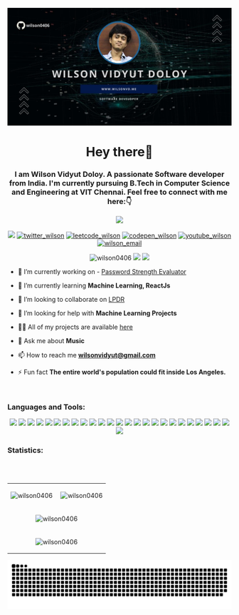 [![Wilson Vidyut Doloy](https://raw.githubusercontent.com/Wilson0406/Wilson0406/main/Wilson%20Vidyut%20Doloy.jpg)](https://wilsonvd.me/)
<!-- [![Wilson Vidyut Doloy](https://raw.githubusercontent.com/Wilson0406/Wilson0406/main/snake.svg)](https://wilsonvd.me/) -->



<h1 align="center">Hey there👋</h1>
<h3 align="center">I am Wilson Vidyut Doloy. A passionate Software developer from India. I'm currently pursuing B.Tech in Computer Science and Engineering at VIT Chennai. Feel free to connect with me here:👇</h3>

<p align="center">
  <a href="https://github.com/DenverCoder1/readme-typing-svg"><img src="https://readme-typing-svg.herokuapp.com/?lines=Web%20developer;Web%20designer;Always%20learning%20new%20things&font=Fira%20Code&center=true&width=440&height=45&color=f75c7e&vCenter=true&size=22"></a>
</p>

<!--<h3 align="left">Connect with me:</h3>-->
 <div align="center">
<!-- <a href = "https://www.instagram.com/wilson_vidyut_/"><img src="https://img.shields.io/badge/-wilson_vidyut_-purple?style=flat-square&logo=instagram&logoColor=white"></a> -->

<a href = "https://www.linkedin.com/in/wilson-vd/"><img src="https://img.shields.io/badge/-wilsonvd-blue?style=flat-square&logo=Linkedin&logoColor=white"></a>
<a href="https://twitter.com/WDoloy" target="blank"><img align="" src="https://img.shields.io/badge/-WDoloy-1DA1F2?style=flat-square&logo=twitter&logoColor=white" alt="twitter_wilson" /></a>
<a href="https://leetcode.com/wilsonvidyut/" target="blank"><img align="" src="https://img.shields.io/badge/dynamic/json?style=flat-square&labelColor=black&color=%23ffa116&label=Solved&query=solvedOverTotal&url=https%3A%2F%2Fleetcode-badge.vercel.app%2Fapi%2Fusers%2Fwilsonvidyut&logo=leetcode&logoColor=yellow" alt="leetcode_wilson" /></a>
<a href="https://codepen.io/wilson0406" target="blank"><img align="" src="https://img.shields.io/badge/-wilsonvidyut-white?style=flat-square&logo=Codepen&logoColor=black" alt="codepen_wilson" /></a>
<a href="https://www.youtube.com/channel/UC2bd5dreERFO2VFbX0hrn4Q" target="blank"><img align="" src="https://img.shields.io/badge/-wilsonvidyutdoloy-darkred?style=flat-square&logo=youtube&logoColor=white" alt="youtube_wilson" /></a>
<a href="mailto:wilsonvidyut@gmail.com"><img align="" src="https://img.shields.io/badge/-wilsonvidyut@gmail.com-c14438?style=flat-square&logo=Gmail&logoColor=white" alt="wilson_email"/></a>
</div> 

<!--
<p align="center">
<a href="https://codepen.io/wilson0406" target="_blank"><img align="center" src="https://raw.githubusercontent.com/rahuldkjain/github-profile-readme-generator/master/src/images/icons/Social/codepen.svg" alt="wilson0406" height="30" width="40" /></a>
<a href="https://twitter.com/wdoloy" target="_blank"><img align="center" src="https://raw.githubusercontent.com/rahuldkjain/github-profile-readme-generator/master/src/images/icons/Social/twitter.svg" alt="wdoloy" height="30" width="40" /></a>
<a href="https://linkedin.com/in/wilson-vd" target="_blank"><img align="center" src="https://raw.githubusercontent.com/rahuldkjain/github-profile-readme-generator/master/src/images/icons/Social/linked-in-alt.svg" alt="wilson-vd" height="30" width="40" /></a>
<a href="https://stackoverflow.com/users/18093510" target="_blank"><img align="center" src="https://raw.githubusercontent.com/rahuldkjain/github-profile-readme-generator/master/src/images/icons/Social/stack-overflow.svg" alt="18093510" height="30" width="40" /></a>
<a href="https://fb.com/wilsonvidyut.doloy.9" target="_blank"><img align="center" src="https://raw.githubusercontent.com/rahuldkjain/github-profile-readme-generator/master/src/images/icons/Social/facebook.svg" alt="wilsonvidyut.doloy.9" height="30" width="40" /></a>
<a href="https://instagram.com/wilson_vidyut_" target="_blank"><img align="center" src="https://raw.githubusercontent.com/rahuldkjain/github-profile-readme-generator/master/src/images/icons/Social/instagram.svg" alt="wilson_vidyut_" height="30" width="40" /></a>
<a href="https://hashnode.com/@wilsonvd" target="_blank"><img align="center" src="https://raw.githubusercontent.com/rahuldkjain/github-profile-readme-generator/master/src/images/icons/Social/hashnode.svg" alt="@wilsonvd" height="30" width="40" /></a>
<a href="https://www.youtube.com/channel/UC2bd5dreERFO2VFbX0hrn4Q" target="_blank"><img align="center" src="https://raw.githubusercontent.com/rahuldkjain/github-profile-readme-generator/master/src/images/icons/Social/youtube.svg" alt="wilson vidyut doloy" height="30" width="40" /></a>
<a href="https://www.hackerrank.com/wilsonvidyut" target="_blank"><img align="center" src="https://raw.githubusercontent.com/rahuldkjain/github-profile-readme-generator/master/src/images/icons/Social/hackerrank.svg" alt="wilsonvidyut" height="30" width="40" /></a>
<a href="https://www.leetcode.com/wilsonvidyut" target="_blank"><img align="center" src="https://raw.githubusercontent.com/rahuldkjain/github-profile-readme-generator/master/src/images/icons/Social/leet-code.svg" alt="wilsonvidyut" height="30" width="40" /></a>
<a href="https://www.hackerearth.com/@wilsonvd" target="_blank"><img align="center" src="https://raw.githubusercontent.com/rahuldkjain/github-profile-readme-generator/master/src/images/icons/Social/hackerearth.svg" alt="@wilsonvd" height="30" width="40" /></a>
<a href="https://auth.geeksforgeeks.org/user/wilsonvidyut/profile" target="_blank"><img align="center" src="https://raw.githubusercontent.com/rahuldkjain/github-profile-readme-generator/master/src/images/icons/Social/geeks-for-geeks.svg" alt="wilsonvidyut/profile" height="30" width="40" /></a>
<a href="https://discord.gg/GfPjR6GA" target="_blank"><img align="center" src="https://raw.githubusercontent.com/rahuldkjain/github-profile-readme-generator/master/src/images/icons/Social/discord.svg" alt="GfPjR6GA" height="30" width="40" /></a>
<a href="/https://wilsonvd.hashnode.dev/rss.xml." target="_blank"><img align="center" src="https://raw.githubusercontent.com/rahuldkjain/github-profile-readme-generator/master/src/images/icons/Social/rss.svg" alt="https://wilsonvd.hashnode.dev/rss.xml." height="30" width="40" /></a>
</p> -->

<p align="center">
  <img src="https://komarev.com/ghpvc/?username=wilson0406&label=Profile%20views&color=0e75b6&style=flat" alt="wilson0406" />
  <img src="https://wakatime.com/badge/user/6d5972f7-e9a4-43ae-9193-142206ed0846.svg" />
  <img src="https://img.shields.io/badge/dynamic/json?label=Gitwar%20Profile%20Score&style=flat-square&color=0088cc&logo=github&logoColor=white&query=score&url=http%3A%2F%2Fgitwar.herokuapp.com%2Fapi%2Fwilson0406" />
</p>

<!-- <img align="right" width="375" alt="" src="https://media4.giphy.com/media/1qErVv5GVUac8uqBJU/giphy.gif" /> -->
<img align="right" width="345" alt="" src="https://i.pinimg.com/originals/58/0c/e0/580ce0d7ed14fdfea330454ec8eefb77.gif" />

- 🔭 I’m currently working on - [Password Strength Evaluator](https://github.com/Wilson0406/Password-Strength)
<!-- - [Woogle](https://github.com/Wilson0406/google-clone) and [Youthube](https://github.com/Wilson0406/Youtube-Clone) -->

- 🌱 I’m currently learning **Machine Learning, ReactJs**

- 👯 I’m looking to collaborate on [LPDR](https://github.com/Wilson0406/License-Plate-Detection-And-Recognition)

- 🤝 I’m looking for help with **Machine Learning Projects**

- 👨‍💻 All of my projects are available [here](https://github.com/Wilson0406?tab=repositories)

<!-- - 📝 I write articles on [https://wilsonvd.hashnode.dev](https://wilsonvd.hashnode.dev) -->

- 💬 Ask me about **Music**

- 📫 How to reach me **wilsonvidyut@gmail.com**

- ⚡ Fun fact **The entire world's population could fit inside Los Angeles.**



<!-- ### Blogs posts -->
<!-- BLOG-POST-LIST:START -->
<!-- BLOG-POST-LIST:END -->

<br>

<h3 align="left">Languages and Tools:</h3>
<p align="center"> 

<img src="https://img.shields.io/badge/-JavaScript-233233?style=flat-square&logo=javascript&logoColor=23F7DF1E">
<img src="https://img.shields.io/badge/-Linux-FCC624?style=flat-square&logo=linux&logoColor=black">
<img src="https://img.shields.io/badge/-Python-3670A0?style=flat-square&logo=Python&logoColor=ffdd54">
<img src="https://img.shields.io/badge/-React-232023?style=flat-square&logo=react&logoColor=61DBFB">
<img src="https://img.shields.io/badge/-java-orange?style=flat-square&logo=Java">
<img src="https://img.shields.io/badge/-C++-044F88?style=flat-square&logo=c%2B%2B">
<img src="https://img.shields.io/badge/-C-1A4674?style=flat-square&logo=c">
<img src="https://img.shields.io/badge/-npm-darkred?style=flat-square&logo=npm">
<img src="https://img.shields.io/badge/-Socket.io-black?style=flat-square&logo=socket.io">
<img src="https://img.shields.io/badge/-Flask-black?style=flat-square&logo=flask">
<img src="https://img.shields.io/badge/-OpenCV-black?style=flat-square&logo=opencv">
<img src="https://img.shields.io/badge/-HTML5-E34C26?style=flat-square&logo=html5&logoColor=white">
<img src="https://img.shields.io/badge/-CSS3-264DE4?style=flat-square&logo=css3">
<img src="https://img.shields.io/badge/-Bootstrap-563d7c?style=flat-square&logo=bootstrap&logoColor=white">
<img src="https://img.shields.io/badge/-MUI-blue?style=flat-square&logo=mui&logoColor=white">
<!-- <img src="https://img.shields.io/badge/-MongoDB-black?style=flat-square&logo=mongodb">
<img src="https://img.shields.io/badge/-PostgreSQL-black?style=flat-square&logo=postgresql"> -->
<img src="https://img.shields.io/badge/-MySQL-white?style=flat-square&logo=mysql">
<img src="https://img.shields.io/badge/-Heroku-purple?style=flat-square&logo=heroku&logoColor=white">
<img src="https://img.shields.io/badge/-Netlify-00C7B7?style=flat-square&logo=netlify&logoColor=white">
<img src="https://img.shields.io/badge/-Vercel-black?style=flat-square&logo=vercel&logoColor=white">
<!-- <img src="https://img.shields.io/badge/-Docker-black?style=flat-square&logo=docker">
<img src="https://img.shields.io/badge/-Digital%20Ocean-black?style=flat-square&logo=digitalocean">
<img src="https://img.shields.io/badge/Firebase-black?style=flat-square&logo=firebase"> -->
<img src="https://img.shields.io/badge/-Git-darkred?style=flat-square&logo=git&logoColor=white">
<img src="https://img.shields.io/badge/-GitHub-black?style=flat-square&logo=github">
<img src="https://img.shields.io/badge/-Arduino-00979D?style=flat-square&logo=Arduino&logoColor=white">
<img src="https://img.shields.io/badge/-Canva-01C2CC?style=flat-square&logo=Canva&logoColor=white">
<img src="https://img.shields.io/badge/Overleaf-47A141?style=flat-square&logo=Overleaf&logoColor=white">
<img src="https://img.shields.io/badge/Visual_Studio_Code-0078D4?style=flat-square&logo=visual%20studio%20code&logoColor=white">
<img src="https://img.shields.io/badge/Scrimba-2B283A?style=flat-square&logo=scrimba&logoColor=white">

<!--
  <a href="https://www.arduino.cc/" target="_blank" rel="noreferrer"> 
    <img src="https://cdn.worldvectorlogo.com/logos/arduino-1.svg" alt="arduino" width="40" height="40"/> 
  </a> 
  <a href="https://getbootstrap.com" target="_blank" rel="noreferrer"> 
    <img src="https://raw.githubusercontent.com/devicons/devicon/master/icons/bootstrap/bootstrap-plain-wordmark.svg" alt="bootstrap" width="40" height="40"/> 
  </a> 
  <a href="https://www.cprogramming.com/" target="_blank" rel="noreferrer"> 
    <img src="https://raw.githubusercontent.com/devicons/devicon/master/icons/c/c-original.svg" alt="c" width="40" height="40"/> 
  </a> 
  <a href="https://www.w3schools.com/cpp/" target="_blank" rel="noreferrer"> 
    <img src="https://raw.githubusercontent.com/devicons/devicon/master/icons/cplusplus/cplusplus-original.svg" alt="cplusplus" width="40" height="40"/> 
  </a> 
  <a href="https://www.w3schools.com/css/" target="_blank" rel="noreferrer"> 
    <img src="https://raw.githubusercontent.com/devicons/devicon/master/icons/css3/css3-original-wordmark.svg" alt="css3" width="40" height="40"/> 
  </a> 
  <a href="https://www.figma.com/" target="_blank" rel="noreferrer"> 
    <img src="https://www.vectorlogo.zone/logos/figma/figma-icon.svg" alt="figma" width="40" height="40"/> 
  </a> 
  <a href="https://flask.palletsprojects.com/" target="_blank" rel="noreferrer"> 
    <img src="https://www.vectorlogo.zone/logos/pocoo_flask/pocoo_flask-icon.svg" alt="flask" width="40" height="40"/> 
  </a> 
  <a href="https://git-scm.com/" target="_blank" rel="noreferrer"> 
    <img src="https://www.vectorlogo.zone/logos/git-scm/git-scm-icon.svg" alt="git" width="40" height="40"/> 
  </a> 
  <a href="https://www.w3.org/html/" target="_blank" rel="noreferrer"> 
    <img src="https://raw.githubusercontent.com/devicons/devicon/master/icons/html5/html5-original-wordmark.svg" alt="html5" width="40" height="40"/> 
  </a> 
  <a href="https://www.java.com" target="_blank" rel="noreferrer"> 
    <img src="https://raw.githubusercontent.com/devicons/devicon/master/icons/java/java-original.svg" alt="java" width="40" height="40"/> 
  </a> 
  <a href="https://developer.mozilla.org/en-US/docs/Web/JavaScript" target="_blank" rel="noreferrer"> 
    <img src="https://raw.githubusercontent.com/devicons/devicon/master/icons/javascript/javascript-original.svg" alt="javascript" width="40" height="40"/> 
  </a>
  <a href="https://reactjs.org/" target="_blank" rel="noreferrer">
    <img src="https://raw.githubusercontent.com/devicons/devicon/master/icons/react/react-original.svg" alt="react" width="40" height="40"/> 
  </a>
  <a href="https://www.linux.org/" target="_blank" rel="noreferrer"> 
    <img src="https://raw.githubusercontent.com/devicons/devicon/master/icons/linux/linux-original.svg" alt="linux" width="40" height="40"/> 
  </a> 
  <a href="https://www.mathworks.com/" target="_blank" rel="noreferrer"> 
    <img src="https://upload.wikimedia.org/wikipedia/commons/2/21/Matlab_Logo.png" alt="matlab" width="40" height="40"/> 
  </a> 
  <a href="https://www.mysql.com/" target="_blank" rel="noreferrer"> 
    <img src="https://raw.githubusercontent.com/devicons/devicon/master/icons/mysql/mysql-original-wordmark.svg" alt="mysql" width="40" height="40"/> 
  </a> 
  <a href="https://opencv.org/" target="_blank" rel="noreferrer"> 
    <img src="https://www.vectorlogo.zone/logos/opencv/opencv-icon.svg" alt="opencv" width="40" height="40"/> 
  </a> 
  <a href="https://www.python.org" target="_blank" rel="noreferrer"> 
    <img src="https://raw.githubusercontent.com/devicons/devicon/master/icons/python/python-original.svg" alt="python" width="40" height="40"/> 
  </a> -->
  
</p>


<h3 align="left">Statistics:</h3>
<br><br>

<!-- <figure><img src="https://wakatime.com/share/@WilsonVD/0fc146e1-4a60-4657-843a-95e0b9658ed5.svg"></figure> -->
<!-- <p align="center">
<img src="https://github-profile-trophy.vercel.app/?username=wilson0406&theme=tokyonight">
</p> -->
<div align="center">
<table align="center">
  <tr>
    <td>
<p align="center"><img align="center" src="https://github-readme-stats.vercel.app/api/top-langs?username=wilson0406&langs_count=12&show_icons=true&locale=en&layout=compact&theme=tokyonight" alt="wilson0406" />
</p>
    </td>
    <td>
<p align="center">&nbsp;<img align="center" src="http://github-profile-summary-cards.vercel.app/api/cards/stats?username=wilson0406&theme=tokyonight" alt="wilson0406" />
</p>
    </td>
  </tr>
  <tr>
    <td colspan="2">
      <p align="center"><img align="center" src="https://github-readme-streak-stats.herokuapp.com/?user=wilson0406&theme=tokyonight&date_format=M%20j%5B%2C%20Y%5D" alt="wilson0406" /></p>
    </td>
  </tr>
  <tr>
    <td colspan="2">
      <p align="center">
<!--   <img align="center" src="https://activity-graph.herokuapp.com/graph?username=wilson0406&bg_color=000000&color=1fdbd8&line=ff5c5c&point=1adbce&area=true&hide_border=false" alt="wilson0406"> -->
  <img align="center" src="http://github-profile-summary-cards.vercel.app/api/cards/profile-details?username=wilson0406&theme=tokyonight" alt="wilson0406" />
</p>
    </td>
  </tr>
  </table>

<!-- <div align="center"> -->
  <a href="https://wilsonvd.me"><img src="https://raw.githubusercontent.com/Wilson0406/Wilson0406/main/snake.svg" /></a>
<!-- </div> -->


<!-- <h3 align="left">Support:</h3>
<table align="center" border="0">
  <tr>
    <td>
<p><a href="https://www.buymeacoffee.com/wilsonvd"> <img align="left" src="https://cdn.buymeacoffee.com/buttons/v2/default-yellow.png" height="50" width="210" alt="wilsonvd" /></a></p>
    </td>
  </tr>
  </table> -->
</div>
